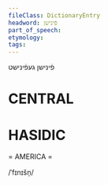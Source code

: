 ```yaml
---
fileClass: DictionaryEntry
headword: פֿינישן
part_of_speech: 
etymology: 
tags: 
---
```

פֿינישן
געפֿינישט

CENTRAL
========

HASIDIC
=======
= AMERICA = 

/ˈfɪnɪšn̩/
